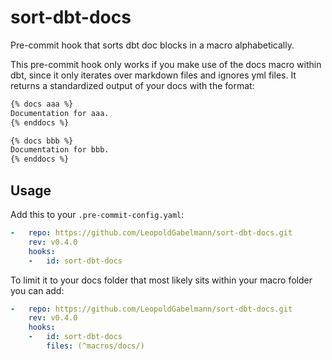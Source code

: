 # sort-dbt-docs
Pre-commit hook that sorts dbt doc blocks in a macro alphabetically.

This pre-commit hook only works if you make use of the docs macro within dbt, since it only iterates over markdown files and ignores yml files. It returns a standardized output of your docs with the format:

```markdown
{% docs aaa %}
Documentation for aaa.
{% enddocs %}

{% docs bbb %}
Documentation for bbb.
{% enddocs %}

```

## Usage
Add this to your `.pre-commit-config.yaml`:
```yml
-   repo: https://github.com/LeopoldGabelmann/sort-dbt-docs.git
    rev: v0.4.0
    hooks:
    -   id: sort-dbt-docs
```

To limit it to your docs folder that most likely sits within your macro folder you can add:
```yml
-   repo: https://github.com/LeopoldGabelmann/sort-dbt-docs.git
    rev: v0.4.0
    hooks:
    -   id: sort-dbt-docs
        files: (^macros/docs/)
```

